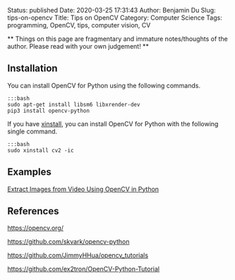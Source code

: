 Status: published
Date: 2020-03-25 17:31:43
Author: Benjamin Du
Slug: tips-on-opencv
Title: Tips on OpenCV
Category: Computer Science
Tags: programming, OpenCV, tips, computer vision, CV

**
Things on this page are fragmentary and immature notes/thoughts of the author.
Please read with your own judgement!
**

## Installation

You can install OpenCV for Python using the following commands.

    :::bash
    sudo apt-get install libsm6 libxrender-dev
    pip3 install opencv-python

If you have 
[xinstall](https://github.com/dclong/xinstall),
you can install OpenCV for Python with the following single command.

    :::bash
    sudo xinstall cv2 -ic

## Examples

[Extract Images from Video Using OpenCV in Python](http://www.legendu.net/misc/blog/python-opencv-video-to-image/)

## References

https://opencv.org/

https://github.com/skvark/opencv-python

https://github.com/JimmyHHua/opencv_tutorials

https://github.com/ex2tron/OpenCV-Python-Tutorial
